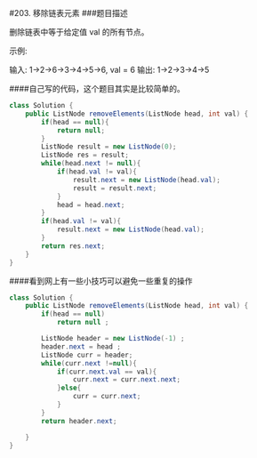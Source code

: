 #203. 移除链表元素
###题目描述

删除链表中等于给定值 val 的所有节点。

示例:

输入: 1->2->6->3->4->5->6, val = 6
输出: 1->2->3->4->5


####自己写的代码，这个题目其实是比较简单的。
```java
class Solution {
    public ListNode removeElements(ListNode head, int val) {
        if(head == null){
            return null;
        }
        ListNode result = new ListNode(0);
        ListNode res = result;
        while(head.next != null){
            if(head.val != val){
                result.next = new ListNode(head.val);
                result = result.next;
            }
            head = head.next;
        }
        if(head.val != val){
            result.next = new ListNode(head.val);
        }
        return res.next;
    }
}
```


####看到网上有一些小技巧可以避免一些重复的操作
```java
class Solution {
    public ListNode removeElements(ListNode head, int val) {
        if(head == null)
            return null ;

        ListNode header = new ListNode(-1) ;
        header.next = head ;
        ListNode curr = header;
        while(curr.next !=null){
            if(curr.next.val == val){
                curr.next = curr.next.next;
            }else{
                curr = curr.next;
            }
        }
        return header.next;

    }
}
```
